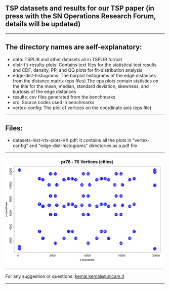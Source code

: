 ## TSP datasets and results for our TSP paper (in press with the SN Operations Research Forum, details will be updated) 
 
--- 

## The directory names are self-explanatory: 

* data: TSPLIB and other datasets all in TSPLIB format  
* distr-fit-results-plots: Contains text files for the statistical test results and
CDF, density, PP, and QQ plots for fit-distribution analysis  
* edge-dist-histograms: The barplot histograms of the edge distances from the distance matrix (eps files)
The eps plots contain statistics on the title for the mean, median, standard deviation, skewness, 
and kurtosis of the edge distances  
* results: csv files generated from the benchmarks  
* src: Source codes used in benchmarks 
* vertex-config: The plot of vertices on the coordinate axis (eps file) 
 
--- 
 
##  Files:
- datasets-hist-vtx-plots-VX.pdf: It contains all the plots in "vertex-config" and "edge-dist-histograms"
directories as a pdf file  
--- 


![TSP algo demo on pr76 dataset from TSPLIB](https://github.com/kk-1/tsp/blob/master/concaveTSP-d240.gif)
  
--- 

For any suggestion or questions:
kemal.kemal@unicam.it

--- 
